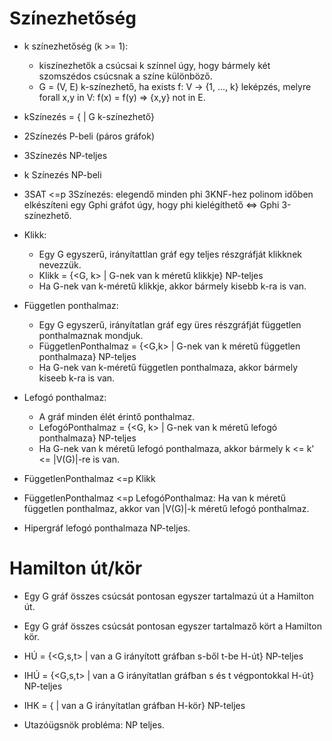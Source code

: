 # Színezhetőség

- k színezhetőség (k >= 1):
  - kiszínezhetők a csúcsai k színnel úgy, hogy bármely két szomszédos csúcsnak a színe különböző.
  - G = (V, E) k-színezhető, ha exists f: V -> {1, ..., k} leképzés, melyre forall x,y in V: f(x) = f(y) => {x,y} not in E.

- kSzínezés = {<G> | G k-színezhető}
- 2Színezés P-beli (páros gráfok)
- 3Színezés NP-teljes
- k Színezés NP-beli

- 3SAT <=p 3Színezés: elegendő minden phi 3KNF-hez polinom időben elkészíteni egy Gphi gráfot úgy, hogy phi kielégíthető <=> Gphi 3-színezhető.

- Klikk:
  - Egy G egyszerű, irányítattlan gráf egy teljes részgráfját klikknek nevezzük.
  - Klikk = {<G, k> | G-nek van k méretű klikkje} NP-teljes
  - Ha G-nek van k-méretű klikkje, akkor bármely kisebb k-ra is van.

- Független ponthalmaz:
  - Egy G egyszerű, irányítatlan gráf egy üres részgráfját független ponthalmaznak mondjuk.
  - FüggetlenPonthalmaz = {<G,k> | G-nek van k méretű független ponthalmaza} NP-teljes
  - Ha G-nek van k-méretű független ponthalmaza, akkor bármely kiseeb k-ra is van.

- Lefogó ponthalmaz:
  - A gráf minden élét érintő ponthalmaz.
  - LefogóPonthalmaz = {<G, k> | G-nek van k méretű lefogó ponthalmaza} NP-teljes
  - Ha G-nek van k méretű lefogó ponthalmaza, akkor bármely k <= k' <= |V(G)|-re is van.


- FüggetlenPonthalmaz <=p Klikk

- FüggetlenPonthalmaz <=p LefogóPonthalmaz: Ha van k méretű független ponthalmaz, akkor van |V(G)|-k méretű lefogó ponthalmaz.

- Hipergráf lefogó ponthalmaza NP-teljes.

# Hamilton út/kör

- Egy G gráf összes csúcsát pontosan egyszer tartalmazú út a Hamilton út.
- Egy G gráf összes csúcsát pontosan egyszer tartalmaző kört a Hamilton kör.

- HÚ = {<G,s,t> | van a G irányított gráfban s-ből t-be H-út} NP-teljes
- IHÚ = {<G,s,t> | van a G irányítatlan gráfban s és t végpontokkal H-út} NP-teljes
- IHK = {<G> | van a G irányítatlan gráfban H-kör} NP-teljes

- Utazóügsnök probléma: NP teljes.
